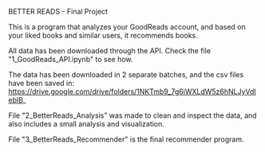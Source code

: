 BETTER READS - Final Project

This is a program that analyzes your GoodReads account, and based on your liked books and similar users, it recommends books.

All data has been downloaded through the API. 
Check the file "1_GoodReads_API.ipynb" to see how.

The data has been downloaded in 2 separate batches, and the csv files have been saved in:
https://drive.google.com/drive/folders/1NKTmb9_7g6iWXLdW5z6hNLJyVdIeblB_

File "2_BetterReads_Analysis" was made to clean and inspect the data, and also includes a small analysis and visualization.

File "3_BetterReads_Recommender" is the final recommender program.